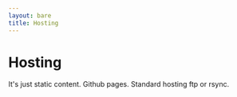 ```yaml
---
layout: bare
title: Hosting
---
```


# Hosting

It's just static content. Github pages. Standard hosting ftp or rsync.
